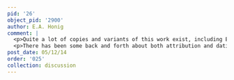 ```yaml
---
pid: '26'
object_pid: '2900'
author: E.A. Honig
comment: |
  <p>Quite a lot of copies and variants of this work exist, including Ertz 1979 #303 which he now attributes to Jan the Younger. Other: Berlin, Gemaldegalerie, #688 (panel, 67.8 x 95.5); Werche A 68. Painting in French private collection. Variant in Glasgow, Art Gallery.</p>
  <p>There has been some back and forth about both attribution and dating on this work and the Berlin version. Ertz accepts current work, attributes Berlin version to Jan the Younger. Werche says that both must be by same Brueghel and she votes for Jan the Younger; however, she says that style of figures points to date of ca. 1608. Therefore her hypothesis is that there was a lost prototype by Jan the Elder and Van Balen from ca. 1608 and both of these works must be copies from ca. 1625 by Jan the Younger and Van Balen. My impression from good photographs was that Berlin painting is not quite as good as present work, and therefore present work has some chance of being that original as Ertz now agrees (w/ earlier date).</p>
post_date: 05/12/14
order: '025'
collection: discussion
---
```

